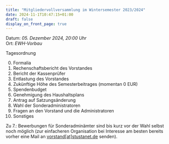 ```yaml
---
title: "Mitgliedervollversammlung im Wintersemester 2023/2024"
date: 2024-11-1T10:47:15+01:00
draft: false
display_on_front_page: true
---
```


Datum: _05. Dezember 2024, 20:00 Uhr_  
Ort: _EWH-Vorbau_  

Tagesordnung

0. Formalia
1. Rechenschaftsbericht des Vorstandes
2. Bericht der Kassenprüfer
3. Entlastung des Vorstandes
4. Zukünftige Höhe des Semesterbeitrages (momentan 0 EUR)
5. Spendenbudget
6. Genehmigung des Haushaltsplans
7. Antrag auf Satzungsänderung
8. Wahl der Sonderadministratoren
9. Fragen an den Vorstand und die Administratoren
10. Sonstiges


Zu 7\.: Bewerbungen für Sonderadminämter sind bis kurz vor der Wahl selbst noch möglich (zur einfacheren Organisation bei Interesse am besten bereits vorher eine Mail an [vorstand[at]stustanet.de](https://stustanet.de/mail/vorstand) senden).